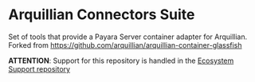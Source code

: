 # Arquillian Connectors Suite

Set of tools that provide a Payara Server container adapter for Arquillian. 
Forked from https://github.com/arquillian/arquillian-container-glassfish

**ATTENTION**: Support for this repository is handled in the [Ecosystem Support repository](https://github.com/payara/ecosystem-support)
